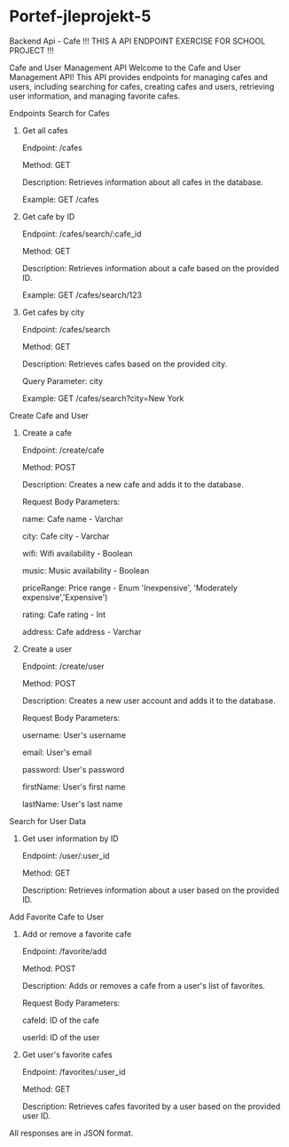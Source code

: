 # Portef-jleprojekt-5
Backend Api - Cafe
!!! THIS A API ENDPOINT EXERCISE FOR SCHOOL PROJECT !!!


Cafe and User Management API
Welcome to the Cafe and User Management API! 
This API provides endpoints for managing cafes and users, including searching for cafes, creating cafes and users, retrieving user information, and managing favorite cafes.

Endpoints
Search for Cafes
1. Get all cafes

   Endpoint: /cafes
   
   Method: GET
   
   Description: Retrieves information about all cafes in the database.
   
   Example: GET /cafes

2. Get cafe by ID
    
   Endpoint: /cafes/search/:cafe_id
   
	 Method: GET

	 Description: Retrieves information about a cafe based on the provided ID.

	 Example: GET /cafes/search/123


3. Get cafes by city
   
   Endpoint: /cafes/search
   
	 Method: GET

	 Description: Retrieves cafes based on the provided city.

	 Query Parameter: city

	 Example: GET /cafes/search?city=New York




Create Cafe and User

1. Create a cafe
   
   Endpoint: /create/cafe
   
	 Method: POST

	 Description: Creates a new cafe and adds it to the database.

	 Request Body Parameters:

	 name: Cafe name - Varchar

	 city: Cafe city - Varchar

	 wifi: Wifi availability  - Boolean

	 music: Music availability - Boolean

	 priceRange: Price range - Enum 'Inexpensive', 'Moderately expensive','Expensive')

	 rating: Cafe rating - Int

	 address: Cafe address - Varchar


3. Create a user
   
   Endpoint: /create/user
   
	 Method: POST

	 Description: Creates a new user account and adds it to the database.

	 Request Body Parameters:

 	 username: User's username
   
   email: User's email
   
   password: User's password
   
   firstName: User's first name
   
	 lastName: User's last name



Search for User Data


1. Get user information by ID
   
	Endpoint: /user/:user_id

	Method: GET

	Description: Retrieves information about a user based on the provided ID.



Add Favorite Cafe to User

1. Add or remove a favorite cafe
   
	Endpoint: /favorite/add

	Method: POST

	Description: Adds or removes a cafe from a user's list of favorites.

	Request Body Parameters:

	cafeId: ID of the cafe

	userId: ID of the user


2. Get user's favorite cafes
   
	Endpoint: /favorites/:user_id

	Method: GET

	Description: Retrieves cafes favorited by a user based on the provided user ID.


All responses are in JSON format.
